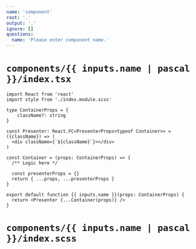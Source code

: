 ```yaml
---
name: 'component'
root: '.'
output: '.'
ignore: []
questions:
  name: 'Please enter component name.'
---
```


# `components/{{ inputs.name | pascal }}/index.tsx`

```tsx
import React from 'react'
import style from './index.module.scss'

type ContainerProps = {
    className?: string
}

const Presenter: React.FC<PresenterProps<typeof Container>> = ({className}) => (
  <div className={`${className}`}></div>
)

const Container = (props: ContainerProps) => {
  /** Logic here */

  const presenterProps = {}
  return { ...props, ...presenterProps }
}

export default function {{ inputs.name }}(props: ContainerProps) {
  return <Presenter {...Container(props)} />
}
```

# `components/{{ inputs.name | pascal }}/index.scss`

```scss

```
